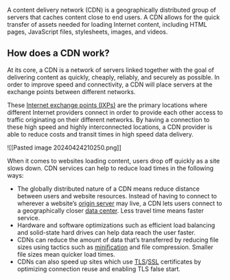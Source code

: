 A content delivery network (CDN) is a geographically distributed group of servers that caches content close to end users. A CDN allows for the quick transfer of assets needed for loading Internet content, including HTML pages, JavaScript files, stylesheets, images, and videos.
## How does a CDN work?

At its core, a CDN is a network of servers linked together with the goal of delivering content as quickly, cheaply, reliably, and securely as possible. In order to improve speed and connectivity, a CDN will place servers at the exchange points between different networks.

These [Internet exchange points (IXPs)](https://www.cloudflare.com/learning/cdn/glossary/internet-exchange-point-ixp/) are the primary locations where different Internet providers connect in order to provide each other access to traffic originating on their different networks. By having a connection to these high speed and highly interconnected locations, a CDN provider is able to reduce costs and transit times in high speed data delivery.

![[Pasted image 20240424210250.png]]

When it comes to websites loading content, users drop off quickly as a site slows down. CDN services can help to reduce load times in the following ways:

- The globally distributed nature of a CDN means reduce distance between users and website resources. Instead of having to connect to wherever a website’s [origin server](https://www.cloudflare.com/learning/cdn/glossary/origin-server/) may live, a CDN lets users connect to a geographically closer [data center](https://www.cloudflare.com/learning/cdn/glossary/internet-exchange-point-ixp/). Less travel time means faster service.
- Hardware and software optimizations such as efficient load balancing and solid-state hard drives can help data reach the user faster.
- CDNs can reduce the amount of data that’s transferred by reducing file sizes using tactics such as [minification](https://www.cloudflare.com/learning/performance/why-minify-javascript-code/) and file compression. Smaller file sizes mean quicker load times.
- CDNs can also speed up sites which use [TLS](https://www.cloudflare.com/learning/security/glossary/transport-layer-security-tls/)/[SSL](https://www.cloudflare.com/learning/security/glossary/what-is-ssl/) certificates by optimizing connection reuse and enabling TLS false start.